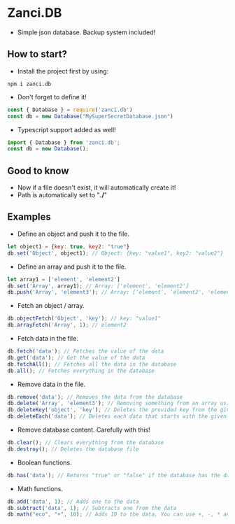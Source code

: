 # Zanci.DB
- Simple json database. Backup system included!

## How to start?
- Install the project first by using:
```
npm i zanci.db
```
- Don't forget to define it!
```javascript
const { Database } = require('zanci.db')
const db = new Database("MySuperSecretDatabase.json")
```
- Typescript support added as well!
```ts
import { Database } from 'zanci.db';
const db = new Database();
```

## Good to know
- Now if a file doesn't exist, it will automatically create it!
- Path is automatically set to "**./**"

## Examples
- Define an object and push it to the file.
```javascript
let object1 = {key: true, key2: "true"}
db.set('Object', object1); // Object: {key: "value1", key2: "value2"}
```
- Define an array and push it to the file.
```javascript
let array1 = ['element', 'element2']
db.set('Array', array1); // Array: ['element', 'element2']
db.push('Array', 'element3'); // Array: ['element', 'element2', 'element3']
```
- Fetch an object / array.
```javascript
db.objectFetch('Object', 'key'); // key: "value1"
db.arrayFetch('Array', 1); // element2
```
- Fetch data in the file.
```javascript
db.fetch('data'); // Fetches the value of the data
db.get('data'); // Get the value of the data
db.fetchAll(); // Fetches all the data in the database
db.all(); // Fetches everything in the database
```
- Remove data in the file.
```javascript
db.remove('data'); // Removes the data from the database
db.delete('Array', 'element3'); // Removing something from an array using value
db.deleteKey('object', 'key'); // Deletes the provided key from the given object
db.deleteEach('data'); // Deletes each data that starts with the given parameter
```
- Remove database content. Carefully with this!
```javascript
db.clear(); // Clears everything from the database
db.destroy(); // Deletes the database file
```
- Boolean functions.
```javascript
db.has('data'); // Returns "true" or "false" if the database has the data or not.
```
- Math functions.
```javascript
db.add('data', 1); // Adds one to the data
db.subtract('data', 1); // Subtracts one from the data
db.math("eco", "+", 10); // Adds 10 to the data. You can use +, -, * and /.
```